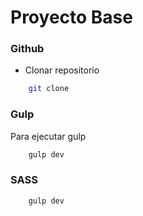 # Proyecto Base

###  Github

- Clonar repositorio
```sh
    git clone
```
### Gulp
Para ejecutar gulp
```sh
    gulp dev
```

### SASS

```sh
    gulp dev
```
